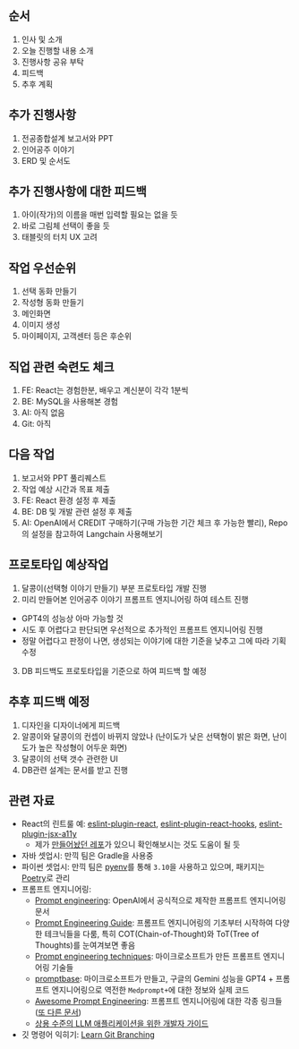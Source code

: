 ## 순서
1. 인사 및 소개
2. 오늘 진행할 내용 소개
3. 진행사항 공유 부탁
4. 피드백
5. 추후 계획

## 추가 진행사항
1. 전공종합설계 보고서와 PPT
2. 인어공주 이야기
3. ERD 및 순서도

## 추가 진행사항에 대한 피드백
1. 아이(작가)의 이름을 매번 입력할 필요는 없을 듯
2. 바로 그림체 선택이 좋을 듯
3. 태블릿의 터치 UX 고려

## 작업 우선순위
1. 선택 동화 만들기
2. 작성형 동화 만들기
3. 메인화면
4. 이미지 생성
5. 마이페이지, 고객센터 등은 후순위

## 직업 관련 숙련도 체크
1. FE: React는 경험한분, 배우고 계신분이 각각 1분씩
2. BE: MySQL을 사용해본 경험
3. AI: 아직 없음
4. Git: 아직

## 다음 작업
1. 보고서와 PPT 풀리퀘스트
2. 작업 예상 시간과 목표 제출
3. FE: React 환경 설정 후 제출
4. BE: DB 및 개발 관련 설정 후 제출
5. AI: OpenAI에서 CREDIT 구매하기(구매 가능한 기간 체크 후 가능한 빨리), Repo의 설정을 참고하여 Langchain 사용해보기

## 프로토타입 예상작업
1. 달콩이(선택형 이야기 만들기) 부분 프로토타입 개발 진행
2. 미리 만들어본 인어공주 이야기 프롬프트 엔지니어링 하여 테스트 진행
  - GPT4의 성능상 아마 가능할 것
  - 시도 후 어렵다고 판단되면 우선적으로 추가적인 프롬프트 엔지니어링 진행
  - 정말 어렵다고 판정이 나면, 생성되는 이야기에 대한 기준을 낮추고 그에 따라 기획 수정
3. DB 피드백도 프로토타입을 기준으로 하여 피드백 할 예정

## 추후 피드백 예정
1. 디자인을 디자이너에게 피드백
2. 알콩이와 달콩이의 컨셉이 바뀌지 않았나 (난이도가 낮은 선택형이 밝은 화면, 난이도가 높은 작성형이 어두운 화면)
3. 달콩이의 선택 갯수 관련한 UI
4. DB관련 설계는 문서를 받고 진행

## 관련 자료
- React의 린트룰 예: [eslint-plugin-react](https://github.com/jsx-eslint/eslint-plugin-react), [eslint-plugin-react-hooks](https://github.com/facebook/react/tree/main/packages/eslint-plugin-react-hooks), [eslint-plugin-jsx-a11y](https://github.com/jsx-eslint/eslint-plugin-jsx-a11y)
  - 제가 [만들어놨던 레포](https://github.com/black7375/ts-monorepo-template/)가 있으니 확인해보시는 것도 도움이 될 듯
- 자바 셋업시: 만끽 팀은 Gradle을 사용중
- 파이썬 셋업시: 만끽 팀은 [pyenv](https://github.com/pyenv/pyenv)를 통해 `3.10`을 사용하고 있으며, 패키지는 [Poetry](https://python-poetry.org/)로 관리
- 프롬프트 엔지니어링:
  - [Prompt engineering](https://platform.openai.com/docs/guides/prompt-engineering): OpenAI에서 공식적으로 제작한 프롬프트 엔지니어링 문서
  - [Prompt Engineering Guide](https://www.promptingguide.ai/): 프롬프트 엔지니어링의 기초부터 시작하여 다양한 테크닉들을 다룸, 특히 COT(Chain-of-Thought)와 ToT(Tree of Thoughts)를 눈여겨보면 좋음
  - [Prompt engineering techniques](https://learn.microsoft.com/en-us/azure/ai-services/openai/concepts/advanced-prompt-engineering?pivots=programming-language-completions): 마이크로소프트가 만든 프롬프트 엔지니어링 기술들
  - [promptbase](https://github.com/microsoft/promptbase): 마이크로소프트가 만들고, 구글의 Gemini 성능을 GPT4 + 프롬프트 엔지니어링으로 역전한 `Medprompt+`에 대한 정보와 실제 코드
  - [Awesome Prompt Engineering](https://github.com/promptslab/Awesome-Prompt-Engineering): 프롬프트 엔지니어링에 대한 각종 링크들 ([또 다른 문서](https://github.com/natnew/Awesome-Prompt-Engineering))
  - [상용 수준의 LLM 애플리케이션을 위한 개발자 가이드](https://discuss.pytorch.kr/t/llm-the-developers-guide-to-production-grade-llm-apps/2919)
- 깃 명령어 익히기: [Learn Git Branching](https://learngitbranching.js.org/?locale=ko)
